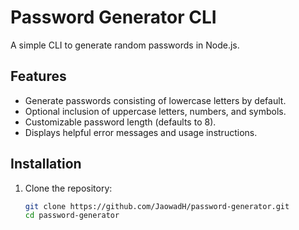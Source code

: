 # Password Generator CLI

A simple CLI to generate random passwords in Node.js.

## Features

- Generate passwords consisting of lowercase letters by default.
- Optional inclusion of uppercase letters, numbers, and symbols.
- Customizable password length (defaults to 8).
- Displays helpful error messages and usage instructions.

## Installation

1. Clone the repository:
   ```bash
   git clone https://github.com/JaowadH/password-generator.git
   cd password-generator
